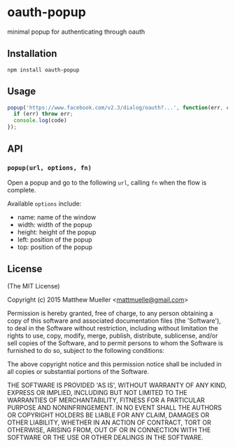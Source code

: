 
# oauth-popup

  minimal popup for authenticating through oauth

## Installation

```
npm install oauth-popup
```

## Usage

```js
popup('https://www.facebook.com/v2.3/dialog/oauth?...', function(err, code) {
  if (err) throw err;
  console.log(code)
});
```

## API

### `popup(url, options, fn)`

Open a popup and go to the following `url`, calling `fn` when the flow is complete.

Available `options` include:

- name: name of the window
- width: width of the popup
- height: height of the popup
- left: position of the popup
- top: position of the popup

## License

(The MIT License)

Copyright (c) 2015 Matthew Mueller &lt;mattmuelle@gmail.com&gt;

Permission is hereby granted, free of charge, to any person obtaining
a copy of this software and associated documentation files (the
'Software'), to deal in the Software without restriction, including
without limitation the rights to use, copy, modify, merge, publish,
distribute, sublicense, and/or sell copies of the Software, and to
permit persons to whom the Software is furnished to do so, subject to
the following conditions:

The above copyright notice and this permission notice shall be
included in all copies or substantial portions of the Software.

THE SOFTWARE IS PROVIDED 'AS IS', WITHOUT WARRANTY OF ANY KIND,
EXPRESS OR IMPLIED, INCLUDING BUT NOT LIMITED TO THE WARRANTIES OF
MERCHANTABILITY, FITNESS FOR A PARTICULAR PURPOSE AND NONINFRINGEMENT.
IN NO EVENT SHALL THE AUTHORS OR COPYRIGHT HOLDERS BE LIABLE FOR ANY
CLAIM, DAMAGES OR OTHER LIABILITY, WHETHER IN AN ACTION OF CONTRACT,
TORT OR OTHERWISE, ARISING FROM, OUT OF OR IN CONNECTION WITH THE
SOFTWARE OR THE USE OR OTHER DEALINGS IN THE SOFTWARE.
